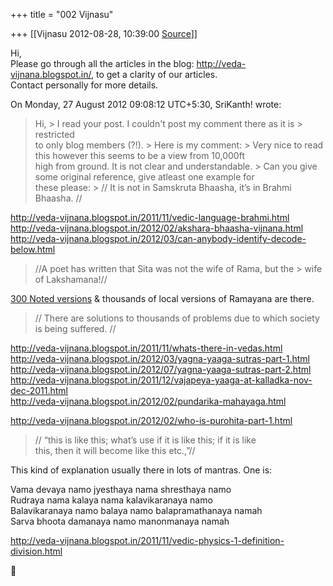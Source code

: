 +++
title = "002 Vijnasu"

+++
[[Vijnasu	2012-08-28, 10:39:00 [Source](https://groups.google.com/g/bvparishat/c/d3Jh1lhW7v0)]]



Hi,  
 Please go through all the articles in the blog: <http://veda-vijnana.blogspot.in/>, to get a clarity of our articles.  
Contact personally for more details.

  
  
On Monday, 27 August 2012 09:08:12 UTC+5:30, SriKanth! wrote:

> Hi, >
> I read your post. I couldn't post my comment there as it is > restricted  
> to only blog members (?!). >
> Here is my comment: >
> Very nice to read this however this seems to be a view from 10,000ft  
> high from ground. It is not clear and understandable. >
> Can you give some original reference, give atleast one example for  
> these please: >
> // It is not in Samskruta Bhaasha, it’s in Brahmi Bhaasha. //

<http://veda-vijnana.blogspot.in/2011/11/vedic-language-brahmi.html>  
<http://veda-vijnana.blogspot.in/2012/02/akshara-bhaasha-vijnana.html>  
<http://veda-vijnana.blogspot.in/2012/03/can-anybody-identify-decode-below.html>  
  

> //A poet has written that Sita was not the wife of Rama, but the > wife  
> of Lakshamana!//

[300 Noted versions](http://www.indianexpress.com/news/many-versions-of-ramayana-become-talking-point-at-delhi-university/912752/0) & thousands of local versions of Ramayana are there.  
  

> // There are solutions to thousands of problems due to which society  
> is being suffered. //

<http://veda-vijnana.blogspot.in/2011/11/whats-there-in-vedas.html>  
<http://veda-vijnana.blogspot.in/2012/03/yagna-yaaga-sutras-part-1.html>  
<http://veda-vijnana.blogspot.in/2012/07/yagna-yaaga-sutras-part-2.html>  
<http://veda-vijnana.blogspot.in/2011/12/vajapeya-yaaga-at-kalladka-nov-dec-2011.html>  
<http://veda-vijnana.blogspot.in/2012/02/pundarika-mahayaga.html>  

<http://veda-vijnana.blogspot.in/2012/02/who-is-purohita-part-1.html>  
  
  

> // “this is like this; what’s use if it is like this; if it is like  
> this, then it will become like this etc.,”//

This kind of explanation usually there in lots of mantras. One is:  
  
Vama devaya namo jyesthaya nama shresthaya namo  
Rudraya nama kalaya nama kalavikaranaya namo  
Balavikaranaya namo balaya namo balapramathanaya namah  
Sarva bhoota damanaya namo manonmanaya namah

  
<http://veda-vijnana.blogspot.in/2011/11/vedic-physics-1-definition-division.html>  



